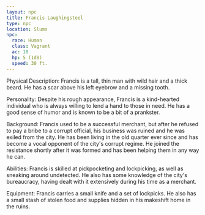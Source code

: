 ```yaml
---
layout: npc
title: Francis Laughingsteel
type: npc
location: Slums
npc:
  race: Human
  class: Vagrant
  ac: 10
  hp: 5 (1d8)
  speed: 30 ft.
---
```


Physical Description: Francis is a tall, thin man with wild hair and a thick beard. He has a scar above his left eyebrow and a missing tooth.

Personality: Despite his rough appearance, Francis is a kind-hearted individual who is always willing to lend a hand to those in need. He has a good sense of humor and is known to be a bit of a prankster.

Background: Francis used to be a successful merchant, but after he refused to pay a bribe to a corrupt official, his business was ruined and he was exiled from the city. He has been living in the old quarter ever since and has become a vocal opponent of the city's corrupt regime. He joined the resistance shortly after it was formed and has been helping them in any way he can.

Abilities: Francis is skilled at pickpocketing and lockpicking, as well as sneaking around undetected. He also has some knowledge of the city's bureaucracy, having dealt with it extensively during his time as a merchant.

Equipment: Francis carries a small knife and a set of lockpicks. He also has a small stash of stolen food and supplies hidden in his makeshift home in the ruins.